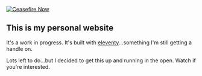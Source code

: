 [![Ceasefire Now](https://badge.techforpalestine.org/default)](https://techforpalestine.org/learn-more)

## This is my personal website

It's a work in progress. It's built with [eleventy](https://www.11ty.dev/)...something I'm still getting a handle on.

Lots left to do...but I decided to get this up and running in the open. Watch if you're interested.
